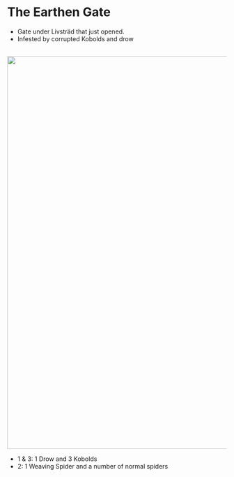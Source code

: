 # The Earthen Gate

* Gate under Livsträd that just opened.
* Infested by corrupted Kobolds and drow

<!--creature:kobold.json float-->
<!--creature:drow.json float-->

<br/>
<img src="/The Earthen Gate.png" width=900 height=900>

* 1 & 3: 1 Drow and 3 Kobolds
* 2: 1 Weaving Spider and a number of normal spiders

<!--creature:weaving-spider.json float-->
<!--creature:spider.json float-->